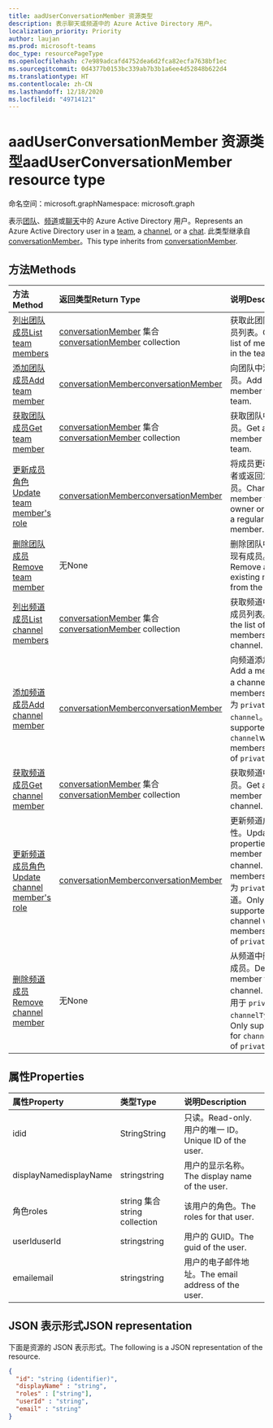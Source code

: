 ```yaml
---
title: aadUserConversationMember 资源类型
description: 表示聊天或频道中的 Azure Active Directory 用户。
localization_priority: Priority
author: laujan
ms.prod: microsoft-teams
doc_type: resourcePageType
ms.openlocfilehash: c7e989adcafd4752dea6d2fca82ecfa7638bf1ec
ms.sourcegitcommit: 0d4377b0153bc339ab7b3b1a6ee4d52848b622d4
ms.translationtype: HT
ms.contentlocale: zh-CN
ms.lasthandoff: 12/18/2020
ms.locfileid: "49714121"
---
```

# <a name="aaduserconversationmember-resource-type"></a><span data-ttu-id="ca687-103">aadUserConversationMember 资源类型</span><span class="sxs-lookup"><span data-stu-id="ca687-103">aadUserConversationMember resource type</span></span>

<span data-ttu-id="ca687-104">命名空间：microsoft.graph</span><span class="sxs-lookup"><span data-stu-id="ca687-104">Namespace: microsoft.graph</span></span>

<span data-ttu-id="ca687-105">表示[团队](team.md)、[频道](channel.md)或[聊天](chat.md)中的 Azure Active Directory 用户。</span><span class="sxs-lookup"><span data-stu-id="ca687-105">Represents an Azure Active Directory user in a [team](team.md), a [channel](channel.md), or a [chat](chat.md).</span></span>
<span data-ttu-id="ca687-106">此类型继承自 [conversationMember](conversationmember.md)。</span><span class="sxs-lookup"><span data-stu-id="ca687-106">This type inherits from [conversationMember](conversationmember.md).</span></span>

## <a name="methods"></a><span data-ttu-id="ca687-107">方法</span><span class="sxs-lookup"><span data-stu-id="ca687-107">Methods</span></span>

| <span data-ttu-id="ca687-108">方法</span><span class="sxs-lookup"><span data-stu-id="ca687-108">Method</span></span>       | <span data-ttu-id="ca687-109">返回类型</span><span class="sxs-lookup"><span data-stu-id="ca687-109">Return Type</span></span>  |<span data-ttu-id="ca687-110">说明</span><span class="sxs-lookup"><span data-stu-id="ca687-110">Description</span></span>|
|:---------------|:--------|:----------|
|[<span data-ttu-id="ca687-111">列出团队成员</span><span class="sxs-lookup"><span data-stu-id="ca687-111">List team members</span></span>](../api/team-list-members.md)|<span data-ttu-id="ca687-112">[conversationMember](../resources/conversationmember.md) 集合</span><span class="sxs-lookup"><span data-stu-id="ca687-112">[conversationMember](../resources/conversationmember.md) collection</span></span>|<span data-ttu-id="ca687-113">获取此团队中的成员列表。</span><span class="sxs-lookup"><span data-stu-id="ca687-113">Get the list of members in the team.</span></span>|
|[<span data-ttu-id="ca687-114">添加团队成员</span><span class="sxs-lookup"><span data-stu-id="ca687-114">Add team member</span></span>](../api/team-post-members.md)|[<span data-ttu-id="ca687-115">conversationMember</span><span class="sxs-lookup"><span data-stu-id="ca687-115">conversationMember</span></span>](../resources/conversationmember.md)|<span data-ttu-id="ca687-116">向团队中添加新成员。</span><span class="sxs-lookup"><span data-stu-id="ca687-116">Add a new member to the team.</span></span>|
|[<span data-ttu-id="ca687-117">获取团队成员</span><span class="sxs-lookup"><span data-stu-id="ca687-117">Get team member</span></span>](../api/team-get-members.md) | <span data-ttu-id="ca687-118">[conversationMember](conversationmember.md) 集合</span><span class="sxs-lookup"><span data-stu-id="ca687-118">[conversationMember](conversationmember.md) collection</span></span> | <span data-ttu-id="ca687-119">获取团队中的成员。</span><span class="sxs-lookup"><span data-stu-id="ca687-119">Get a member in the team.</span></span>|
|[<span data-ttu-id="ca687-120">更新成员角色</span><span class="sxs-lookup"><span data-stu-id="ca687-120">Update team member's role</span></span>](../api/team-update-members.md)|[<span data-ttu-id="ca687-121">conversationMember</span><span class="sxs-lookup"><span data-stu-id="ca687-121">conversationMember</span></span>](../resources/conversationmember.md)|<span data-ttu-id="ca687-122">将成员更改为所有者或返回为常规成员。</span><span class="sxs-lookup"><span data-stu-id="ca687-122">Change a member to an owner or back to a regular member.</span></span>|
|[<span data-ttu-id="ca687-123">删除团队成员</span><span class="sxs-lookup"><span data-stu-id="ca687-123">Remove team member</span></span>](../api/team-delete-members.md)|<span data-ttu-id="ca687-124">无</span><span class="sxs-lookup"><span data-stu-id="ca687-124">None</span></span>|<span data-ttu-id="ca687-125">删除团队中的一个现有成员。</span><span class="sxs-lookup"><span data-stu-id="ca687-125">Remove an existing member from the team.</span></span>|
|[<span data-ttu-id="ca687-126">列出频道成员</span><span class="sxs-lookup"><span data-stu-id="ca687-126">List channel members</span></span>](../api/channel-list-members.md) | <span data-ttu-id="ca687-127">[conversationMember](conversationmember.md) 集合</span><span class="sxs-lookup"><span data-stu-id="ca687-127">[conversationMember](conversationmember.md) collection</span></span> | <span data-ttu-id="ca687-128">获取频道中的所有成员列表。</span><span class="sxs-lookup"><span data-stu-id="ca687-128">Get the list of all members in a channel.</span></span>|
|[<span data-ttu-id="ca687-129">添加频道成员</span><span class="sxs-lookup"><span data-stu-id="ca687-129">Add channel member</span></span>](../api/channel-post-members.md) | [<span data-ttu-id="ca687-130">conversationMember</span><span class="sxs-lookup"><span data-stu-id="ca687-130">conversationMember</span></span>](conversationmember.md) | <span data-ttu-id="ca687-131">向频道添加成员。</span><span class="sxs-lookup"><span data-stu-id="ca687-131">Add a member to a channel.</span></span> <span data-ttu-id="ca687-132">仅支持 membershipType 为 `private` 的 `channel`。</span><span class="sxs-lookup"><span data-stu-id="ca687-132">Only supported for `channel`with membershipType of `private`.</span></span>|
|[<span data-ttu-id="ca687-133">获取频道成员</span><span class="sxs-lookup"><span data-stu-id="ca687-133">Get channel member</span></span>](../api/channel-get-members.md) | <span data-ttu-id="ca687-134">[conversationMember](conversationmember.md) 集合</span><span class="sxs-lookup"><span data-stu-id="ca687-134">[conversationMember](conversationmember.md) collection</span></span> | <span data-ttu-id="ca687-135">获取频道中的成员。</span><span class="sxs-lookup"><span data-stu-id="ca687-135">Get a member in a channel.</span></span>|
|[<span data-ttu-id="ca687-136">更新频道成员角色</span><span class="sxs-lookup"><span data-stu-id="ca687-136">Update channel member's role</span></span>](../api/channel-update-members.md) | [<span data-ttu-id="ca687-137">conversationMember</span><span class="sxs-lookup"><span data-stu-id="ca687-137">conversationMember</span></span>](conversationmember.md) | <span data-ttu-id="ca687-138">更新频道成员的属性。</span><span class="sxs-lookup"><span data-stu-id="ca687-138">Update the properties of a member of the channel.</span></span> <span data-ttu-id="ca687-139">仅支持 membershipType 为 `private` 的频道。</span><span class="sxs-lookup"><span data-stu-id="ca687-139">Only supported for channel with membershipType of `private`.</span></span>|
|[<span data-ttu-id="ca687-140">删除频道成员</span><span class="sxs-lookup"><span data-stu-id="ca687-140">Remove channel member</span></span>](../api/channel-delete-members.md) | <span data-ttu-id="ca687-141">无</span><span class="sxs-lookup"><span data-stu-id="ca687-141">None</span></span> | <span data-ttu-id="ca687-142">从频道中删除一个成员。</span><span class="sxs-lookup"><span data-stu-id="ca687-142">Delete a member from a channel.</span></span> <span data-ttu-id="ca687-143">仅支持用于 `private` 的 `channelType`。</span><span class="sxs-lookup"><span data-stu-id="ca687-143">Only supported for `channelType` of `private`.</span></span>|

## <a name="properties"></a><span data-ttu-id="ca687-144">属性</span><span class="sxs-lookup"><span data-stu-id="ca687-144">Properties</span></span>

| <span data-ttu-id="ca687-145">属性</span><span class="sxs-lookup"><span data-stu-id="ca687-145">Property</span></span>   | <span data-ttu-id="ca687-146">类型</span><span class="sxs-lookup"><span data-stu-id="ca687-146">Type</span></span> |<span data-ttu-id="ca687-147">说明</span><span class="sxs-lookup"><span data-stu-id="ca687-147">Description</span></span>|
|:---------------|:--------|:----------|
|<span data-ttu-id="ca687-148">id</span><span class="sxs-lookup"><span data-stu-id="ca687-148">id</span></span>|<span data-ttu-id="ca687-149">String</span><span class="sxs-lookup"><span data-stu-id="ca687-149">String</span></span>| <span data-ttu-id="ca687-150">只读。</span><span class="sxs-lookup"><span data-stu-id="ca687-150">Read-only.</span></span> <span data-ttu-id="ca687-151">用户的唯一 ID。</span><span class="sxs-lookup"><span data-stu-id="ca687-151">Unique ID of the user.</span></span>|
|<span data-ttu-id="ca687-152">displayName</span><span class="sxs-lookup"><span data-stu-id="ca687-152">displayName</span></span>| <span data-ttu-id="ca687-153">string</span><span class="sxs-lookup"><span data-stu-id="ca687-153">string</span></span> | <span data-ttu-id="ca687-154">用户的显示名称。</span><span class="sxs-lookup"><span data-stu-id="ca687-154">The display name of the user.</span></span> |
|<span data-ttu-id="ca687-155">角色</span><span class="sxs-lookup"><span data-stu-id="ca687-155">roles</span></span>| <span data-ttu-id="ca687-156">string 集合</span><span class="sxs-lookup"><span data-stu-id="ca687-156">string collection</span></span> | <span data-ttu-id="ca687-157">该用户的角色。</span><span class="sxs-lookup"><span data-stu-id="ca687-157">The roles for that user.</span></span> |
|<span data-ttu-id="ca687-158">userId</span><span class="sxs-lookup"><span data-stu-id="ca687-158">userId</span></span>| <span data-ttu-id="ca687-159">string</span><span class="sxs-lookup"><span data-stu-id="ca687-159">string</span></span> | <span data-ttu-id="ca687-160">用户的 GUID。</span><span class="sxs-lookup"><span data-stu-id="ca687-160">The guid of the user.</span></span> |
|<span data-ttu-id="ca687-161">email</span><span class="sxs-lookup"><span data-stu-id="ca687-161">email</span></span>| <span data-ttu-id="ca687-162">string</span><span class="sxs-lookup"><span data-stu-id="ca687-162">string</span></span>  | <span data-ttu-id="ca687-163">用户的电子邮件地址。</span><span class="sxs-lookup"><span data-stu-id="ca687-163">The email address of the user.</span></span> |

## <a name="json-representation"></a><span data-ttu-id="ca687-164">JSON 表示形式</span><span class="sxs-lookup"><span data-stu-id="ca687-164">JSON representation</span></span>

<span data-ttu-id="ca687-165">下面是资源的 JSON 表示形式。</span><span class="sxs-lookup"><span data-stu-id="ca687-165">The following is a JSON representation of the resource.</span></span>

<!-- {
  "blockType": "resource",
  "baseType": "microsoft.graph.entity",
  "@odata.type": "microsoft.graph.aadUserConversationMember"
}-->

```json
{
  "id": "string (identifier)",
  "displayName" : "string",
  "roles" : ["string"],
  "userId" : "string",
  "email" : "string"
}
```

<!-- uuid: 8fcb5dbc-d5aa-4681-8e31-b001d5168d79
2015-10-25 14:57:30 UTC -->
<!--
{
  "type": "#page.annotation",
  "description": "aadUserConversationMember",
  "keywords": "",
  "section": "documentation",
  "tocPath": "",
  "suppressions": []
}
-->


